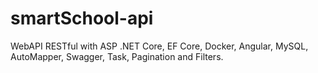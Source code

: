 # smartSchool-api
WebAPI RESTful with ASP .NET Core, EF Core, Docker, Angular, MySQL, AutoMapper, Swagger, Task, Pagination and Filters.
